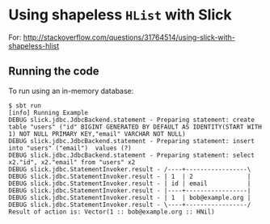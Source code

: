 # Using shapeless `HList` with Slick

For: http://stackoverflow.com/questions/31764514/using-slick-with-shapeless-hlist

## Running the code

To run using an in-memory database:

```
$ sbt run
[info] Running Example
DEBUG slick.jdbc.JdbcBackend.statement - Preparing statement: create table "users" ("id" BIGINT GENERATED BY DEFAULT AS IDENTITY(START WITH 1) NOT NULL PRIMARY KEY,"email" VARCHAR NOT NULL)
DEBUG slick.jdbc.JdbcBackend.statement - Preparing statement: insert into "users" ("email")  values (?)
DEBUG slick.jdbc.JdbcBackend.statement - Preparing statement: select x2."id", x2."email" from "users" x2
DEBUG slick.jdbc.StatementInvoker.result - /----+-----------------\
DEBUG slick.jdbc.StatementInvoker.result - | 1  | 2               |
DEBUG slick.jdbc.StatementInvoker.result - | id | email           |
DEBUG slick.jdbc.StatementInvoker.result - |----+-----------------|
DEBUG slick.jdbc.StatementInvoker.result - | 1  | bob@example.org |
DEBUG slick.jdbc.StatementInvoker.result - \----+-----------------/
Result of action is: Vector(1 :: bob@example.org :: HNil)
```






